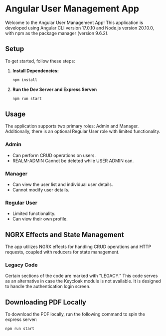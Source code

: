 # Angular User Management App

Welcome to the Angular User Management App! This application is developed using Angular CLI version 17.0.10 and Node.js version 20.10.0, with npm as the package manager (version 9.6.2).

## Setup

To get started, follow these steps:

1. **Install Dependencies:**

   ```bash
   npm install
   ```

2. **Run the Dev Server and Express Server:**
   ```bash
   npm run start
   ```

## Usage

The application supports two primary roles: Admin and Manager. Additionally, there is an optional Regular User role with limited functionality.

### Admin

- Can perform CRUD operations on users.
- REALM-ADMIN Cannot be deleted while USER ADMIN can.

### Manager

- Can view the user list and individual user details.
- Cannot modify user details.

### Regular User

- Limited functionality.
- Can view their own profile.

## NGRX Effects and State Management

The app utilizes NGRX effects for handling CRUD operations and HTTP requests, coupled with reducers for state management.

### Legacy Code

Certain sections of the code are marked with "LEGACY." This code serves as an alternative in case the Keycloak module is not available. It is designed to handle the authentication login screen.

## Downloading PDF Locally

To download the PDF locally, run the following command to spin the express server:

```bash
npm run start
```
